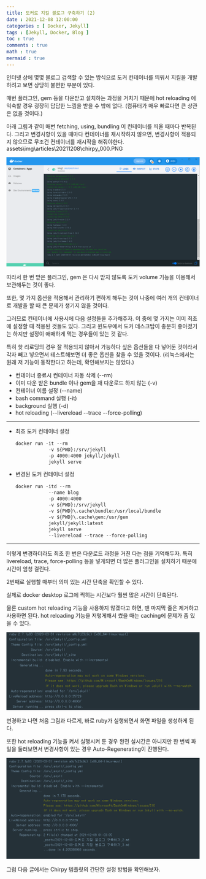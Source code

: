 ```yaml
---
title: 도커로 지킬 블로그 구축하기 (2)
date : 2021-12-08 12:00:00
categories : [ Docker, Jekyll]
tags : [Jekyll, Docker, Blog ]
toc : true
comments : true
math : true
mermaid : true
---
```


인터넷 상에 몇몇 블로그 검색할 수 있는 방식으로 도커 컨테이너를 띄워서 지킬을 개발하려고 보면 상당히 불편한 부분이 있다. 

매번 플러그인, gem 등을 다운받고 설치하는 과정을 거치기 때문에 hot reloading 에 익숙할 경우 굉장히 답답한 느낌을 받을 수 밖에 없다. (컴퓨터가 매우 빠르다면 큰 상관은 없을 것이다.)

아래 그림과 같이 매번 fetching, using, bundling 이 컨테이너를 띄울 때마다 반복된다. 
그리고 변경사항이 있을 때마다 컨테이너를 재시작하지 않으면, 변경사항이 적용되지 않으므로 무조건 컨테이너를 재시작을 해줘야한다. 
assets\img\articles\20211208\chirpy_000.PNG

![dockerdesktop_000](/assets/img/articles/20211208/dockerdesktop_000.png?raw=true)



따라서 한 번 받은 플러그인, gem 은 다시 받지 않도록 도커 volume 기능을 이용해서 보관해두는 것이 좋다. 

또한, 몇 가지 옵션을 적용해서 관리하기 편하게 해두는 것이 나중에 여러 개의 컨테이너로 개발을 할 때 큰 문제가 생기지 않을 것이다. 

그러므로 컨테이너에 사용시에 다음 설정들을 추가해주자. 이 중에 몇 가지는 이미 최초에 설정할 때 적용된 것들도 있다. 그리고 윈도우에서 도커 데스크탑이 충분히 좋아졌기는 하지만 설정이 애매하게 먹는 경우들이 있는 것 같다. 

특히 핫 리로딩의 경우 잘 적용되지 않아서 가능하다 싶은 옵션들을 다 넣어둔 것이라서 각자 빼고 넣으면서 테스트해보면 더 좋은 옵션을 찾을 수 있을 것이다.
(리눅스에서는 원래 저 기능이 동작한다고 하는데, 확인해보지는 않았다.)


- 컨테이너 종료시 컨테이너 자동 삭제 (--rm)
- 이미 다운 받은 bundle 이나 gem을 재 다운로드 하지 않는 (-v)
- 컨테이너 이름 설정 (--name)
- bash command 실행 (-it)
- background 실행 (-d)
- hot reloading (--livereload --trace --force-polling)


-----------

- 최초 도커 컨테이너 설정

  ``` console
  docker run -it --rm 
              -v ${PWD}:/srv/jekyll 
              -p 4000:4000 jekyll/jekyll
              jekyll serve
    ```

- 변경된 도커 컨테이너 설정

  ``` console
  docker run -itd --rm
              --name blog
              -p 4000:4000 
              -v ${PWD}:/srv/jekyll
              -v ${PWD}\.cache\bundle:/usr/local/bundle
              -v ${PWD}\.cache\gem:/usr/gem
              jekyll/jekyll:latest
              jekyll serve
              --livereload --trace --force-polling
  ```

----------

이렇게 변경하더라도 최초 한 번은 다운로드 과정을 거친 다는 점을 기억해두자. 특히 livereload, trace, force-polling 등을 넣게되면 더 많은 플러그인을 설치하기 때문에 시간이 엄청 걸린다.

2번째로 실행할 때부터 의미 있는 시간 단축을 확인할 수 있다. 

실제로 docker desktop 로그에 찍히는 시간보다 훨씬 많은 시간이 단축된다. 

물론 custom hot reloading 기능을 사용하지 않겠다고 하면, 맨 마지막 줄은 제거하고 사용하면 된다. 
hot reloading 기능을 저렇게해서 썼을 때는 caching에 문제가 좀 있을 수 있다.


![ dockerdesktop_001 ](/assets/img/articles/20211208/dockerdesktop_001.png?raw=true)


변경하고 나면 처음 그림과 다르게, 바로 ruby가 실행되면서 화면 파일을 생성하게 된다. 


또한 hot reloading 기능을 켜서 실행시켜 둔 경우 완전 실시간은 아니지만 한 번씩 파일을 둘러보면서 변경사항이 있는 경우 Auto-Regenerating이 진행된다. 


![ dockerdesktop_002 ](/assets/img/articles/20211208/dockerdesktop_002.png?raw=true)


그럼 다음 글에서는 Chirpy 템플릿의 간단한 설정 방법을 확인해보자. 
